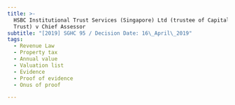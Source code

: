 ```yaml
---
title: >-
  HSBC Institutional Trust Services (Singapore) Ltd (trustee of Capitaland Mall
  Trust) v Chief Assessor
subtitle: "[2019] SGHC 95 / Decision Date: 16\_April\_2019"
tags:
  - Revenue Law
  - Property tax
  - Annual value
  - Valuation list
  - Evidence
  - Proof of evidence
  - Onus of proof

---
```

